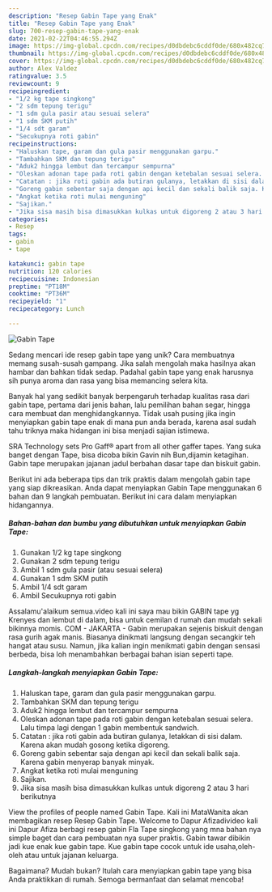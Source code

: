 ```yaml
---
description: "Resep Gabin Tape yang Enak"
title: "Resep Gabin Tape yang Enak"
slug: 700-resep-gabin-tape-yang-enak
date: 2021-02-22T04:46:55.294Z
image: https://img-global.cpcdn.com/recipes/d0dbdebc6cddf0de/680x482cq70/gabin-tape-foto-resep-utama.jpg
thumbnail: https://img-global.cpcdn.com/recipes/d0dbdebc6cddf0de/680x482cq70/gabin-tape-foto-resep-utama.jpg
cover: https://img-global.cpcdn.com/recipes/d0dbdebc6cddf0de/680x482cq70/gabin-tape-foto-resep-utama.jpg
author: Alex Valdez
ratingvalue: 3.5
reviewcount: 9
recipeingredient:
- "1/2 kg tape singkong"
- "2 sdm tepung terigu"
- "1 sdm gula pasir atau sesuai selera"
- "1 sdm SKM putih"
- "1/4 sdt garam"
- "Secukupnya roti gabin"
recipeinstructions:
- "Haluskan tape, garam dan gula pasir menggunakan garpu."
- "Tambahkan SKM dan tepung terigu"
- "Aduk2 hingga lembut dan tercampur sempurna"
- "Oleskan adonan tape pada roti gabin dengan ketebalan sesuai selera. Lalu timpa lagi dengan 1 gabin membentuk sandwich."
- "Catatan : jika roti gabin ada butiran gulanya, letakkan di sisi dalam. Karena akan mudah gosong ketika digoreng."
- "Goreng gabin sebentar saja dengan api kecil dan sekali balik saja. Karena gabin menyerap banyak minyak."
- "Angkat ketika roti mulai menguning"
- "Sajikan."
- "Jika sisa masih bisa dimasukkan kulkas untuk digoreng 2 atau 3 hari berikutnya"
categories:
- Resep
tags:
- gabin
- tape

katakunci: gabin tape 
nutrition: 120 calories
recipecuisine: Indonesian
preptime: "PT18M"
cooktime: "PT36M"
recipeyield: "1"
recipecategory: Lunch

---
```



![Gabin Tape](https://img-global.cpcdn.com/recipes/d0dbdebc6cddf0de/680x482cq70/gabin-tape-foto-resep-utama.jpg)

Sedang mencari ide resep gabin tape yang unik? Cara membuatnya memang susah-susah gampang. Jika salah mengolah maka hasilnya akan hambar dan bahkan tidak sedap. Padahal gabin tape yang enak harusnya sih punya aroma dan rasa yang bisa memancing selera kita.

Banyak hal yang sedikit banyak berpengaruh terhadap kualitas rasa dari gabin tape, pertama dari jenis bahan, lalu pemilihan bahan segar, hingga cara membuat dan menghidangkannya. Tidak usah pusing jika ingin menyiapkan gabin tape enak di mana pun anda berada, karena asal sudah tahu triknya maka hidangan ini bisa menjadi sajian istimewa.

SRA Technology sets Pro Gaff® apart from all other gaffer tapes. Yang suka banget dengan Tape, bisa dicoba bikin Gavin nih Bun,dijamin ketagihan. Gabin tape merupakan jajanan jadul berbahan dasar tape dan biskuit gabin.


Berikut ini ada beberapa tips dan trik praktis dalam mengolah gabin tape yang siap dikreasikan. Anda dapat menyiapkan Gabin Tape menggunakan 6 bahan dan 9 langkah pembuatan. Berikut ini cara dalam menyiapkan hidangannya.

<!--inarticleads1-->

##### Bahan-bahan dan bumbu yang dibutuhkan untuk menyiapkan Gabin Tape:

1. Gunakan 1/2 kg tape singkong
1. Gunakan 2 sdm tepung terigu
1. Ambil 1 sdm gula pasir (atau sesuai selera)
1. Gunakan 1 sdm SKM putih
1. Ambil 1/4 sdt garam
1. Ambil Secukupnya roti gabin


Assalamu&#39;alaikum semua.video kali ini saya mau bikin GABIN tape yg Krenyes dan lembut di dalam, bisa untuk cemilan d rumah dan mudah sekali bikinnya momis. COM - JAKARTA - Gabin merupakan sejenis biskuit dengan rasa gurih agak manis. Biasanya dinikmati langsung dengan secangkir teh hangat atau susu. Namun, jika kalian ingin menikmati gabin dengan sensasi berbeda, bisa loh menambahkan berbagai bahan isian seperti tape. 

<!--inarticleads2-->

##### Langkah-langkah menyiapkan Gabin Tape:

1. Haluskan tape, garam dan gula pasir menggunakan garpu.
1. Tambahkan SKM dan tepung terigu
1. Aduk2 hingga lembut dan tercampur sempurna
1. Oleskan adonan tape pada roti gabin dengan ketebalan sesuai selera. Lalu timpa lagi dengan 1 gabin membentuk sandwich.
1. Catatan : jika roti gabin ada butiran gulanya, letakkan di sisi dalam. Karena akan mudah gosong ketika digoreng.
1. Goreng gabin sebentar saja dengan api kecil dan sekali balik saja. Karena gabin menyerap banyak minyak.
1. Angkat ketika roti mulai menguning
1. Sajikan.
1. Jika sisa masih bisa dimasukkan kulkas untuk digoreng 2 atau 3 hari berikutnya


View the profiles of people named Gabin Tape. Kali ini MataWanita akan membagikan resep Resep Gabin Tape. Welcome to Dapur Afizadivideo kali ini Dapur Afiza berbagi resep gabin Fla Tape singkong yang mna bahan nya simple baget dan cara pembuatan nya super praktis. Gabin tawar dibikin jadi kue enak kue gabin tape. Kue gabin tape cocok untuk ide usaha,oleh-oleh atau untuk jajanan keluarga. 

Bagaimana? Mudah bukan? Itulah cara menyiapkan gabin tape yang bisa Anda praktikkan di rumah. Semoga bermanfaat dan selamat mencoba!
